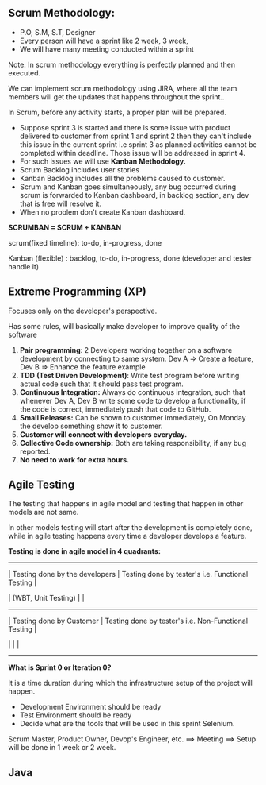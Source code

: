 ## Scrum Methodology:

* P.O, S.M, S.T, Designer
* Every person will have a sprint like 2 week, 3 week,
* We will have many meeting conducted within a sprint



Note: In scrum methodology everything is perfectly planned and then executed.



We can implement scrum methodology using JIRA, where all the team members will get the updates that happens throughout the sprint..



In Scrum, before any activity starts, a proper plan will be prepared.



* Suppose sprint 3 is started and there is some issue with product delivered to customer from sprint 1 and sprint 2 then they can't include this issue in the current sprint i.e sprint 3 as planned activities cannot be completed within deadline. Those issue will be addressed in sprint 4.
* For such issues we will use **Kanban Methodology.**
* Scrum Backlog includes user stories
* Kanban Backlog includes all the problems caused to customer.
* Scrum and Kanban goes simultaneously, any bug occurred during scrum is forwarded to Kanban dashboard, in backlog section, any dev that is free will resolve it.
* When no problem don't create Kanban dashboard.



**SCRUMBAN = SCRUM + KANBAN**



scrum(fixed timeline): to-do, in-progress, done

Kanban (flexible) : backlog, to-do, in-progress, done (developer and tester handle it)



## Extreme Programming (XP)

Focuses only on the developer's perspective.

Has some rules, will basically make developer to improve quality of the software



1. **Pair programming**: 2 Developers working together on a software development by connecting to same system. Dev A => Create a feature, Dev B => Enhance the feature example
2. **TDD** **(Test Driven Development)**: Write test program before writing actual code such that it should pass test program.
3. **Continuous Integration:** Always do continuous integration, such that whenever Dev A, Dev B write some code to develop a functionality, if the code is correct, immediately push that code to GitHub.
4. **Small Releases:** Can be shown to customer immediately, On Monday the develop something show it to customer.
5. **Customer will connect with developers everyday.**
6. **Collective Code ownership:** Both are taking responsibility, if any bug reported.
7. **No need to work for extra hours.**



## Agile Testing



The testing that happens in agile model and testing that happen in other models are not same.

In other models testing will start after the development is completely done, while in agile testing happens every time a developer develops a feature.





**Testing is done in agile model in 4 quadrants:**

-------------------------------------------------------------------------------------------------------------------

| Testing done by the developers        | Testing done by tester's i.e. Functional Testing           |         

|  (WBT, Unit Testing)                              |                                                                                                  |

-------------------------------------------------------------------------------------------------------------------

| Testing done by Customer                  | Testing done by tester's i.e. Non-Functional Testing   | 

|                                                                    |                                                                                                  |

-------------------------------------------------------------------------------------------------------------------



**What is Sprint 0 or Iteration 0?**

It is a time duration during which the infrastructure setup of the project will happen. 

* Development Environment should be ready
* Test Environment should be ready
* Decide what are the tools that will be used in this sprint Selenium.

Scrum Master, Product Owner, Devop's Engineer, etc. ==> Meeting ==> Setup will be done in 1 week or 2 week.



## Java













